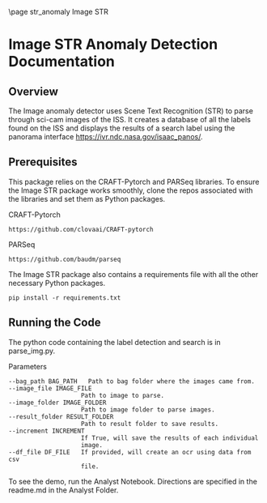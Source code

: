 \page str_anomaly Image STR

Image STR Anomaly Detection Documentation
====================

Overview
---------

The Image anomaly detector uses Scene Text Recognition (STR) to parse through sci-cam images of the ISS. It creates a database of all the 
labels found on the ISS and displays the results of a search label using the panorama interface https://ivr.ndc.nasa.gov/isaac_panos/.


Prerequisites 
---------

This package relies on the CRAFT-Pytorch and PARSeq libraries. To ensure the Image STR package works smoothly, clone the repos associated with the 
libraries and set them as Python packages.

CRAFT-Pytorch

	https://github.com/clovaai/CRAFT-pytorch

PARSeq

	https://github.com/baudm/parseq

The Image STR package also contains a requirements file with all the other necessary Python packages. 

	pip install -r requirements.txt

Running the Code
---------

The python code containing the label detection and search is in parse_img.py.

Parameters
```
--bag_path BAG_PATH   Path to bag folder where the images came from.
--image_file IMAGE_FILE
                    Path to image to parse.
--image_folder IMAGE_FOLDER
                    Path to image folder to parse images.
--result_folder RESULT_FOLDER
                    Path to result folder to save results.
--increment INCREMENT
                    If True, will save the results of each individual
                    image.
--df_file DF_FILE   If provided, will create an ocr using data from csv
                    file.
```

To see the demo, run the Analyst Notebook. Directions are specified in the readme.md in the Analyst Folder.